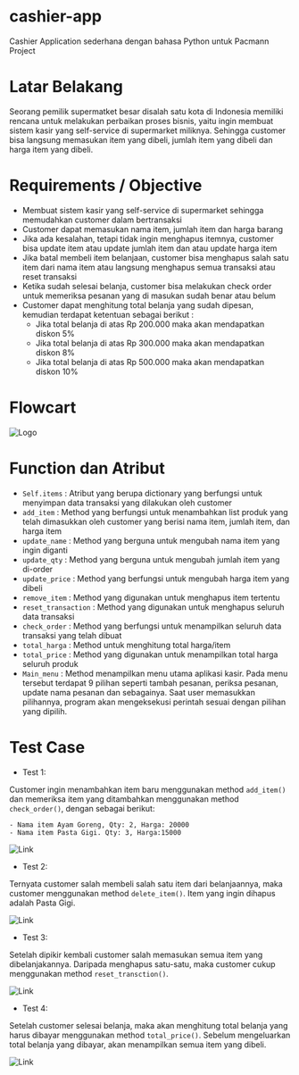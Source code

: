 # cashier-app
Cashier Application sederhana dengan bahasa Python untuk Pacmann Project

# Latar Belakang
Seorang pemilik supermatket besar disalah satu kota di Indonesia memiliki rencana untuk melakukan perbaikan proses bisnis, yaitu ingin membuat sistem kasir yang self-service di supermarket miliknya. Sehingga customer bisa langsung memasukan item yang dibeli, jumlah item yang dibeli dan harga item yang dibeli.

# Requirements / Objective
- Membuat sistem kasir yang self-service di supermarket sehingga memudahkan customer dalam bertransaksi
- Customer dapat memasukan nama item, jumlah item dan harga barang
- Jika ada kesalahan, tetapi tidak ingin menghapus itemnya, customer bisa update item atau update jumlah item dan atau update harga item
- Jika batal membeli item belanjaan, customer bisa menghapus salah satu item dari nama item atau langsung menghapus semua transaksi atau reset transaksi
- Ketika sudah selesai belanja, customer bisa melakukan check order untuk memeriksa pesanan yang di masukan sudah benar atau belum
- Customer dapat menghitung total belanja yang sudah dipesan, kemudian terdapat ketentuan sebagai berikut :
    - Jika total belanja di atas Rp 200.000 maka akan mendapatkan diskon 5%
    - Jika total belanja di atas Rp 300.000 maka akan mendapatkan diskon 8%
    - Jika total belanja di atas Rp 500.000 maka akan mendapatkan diskon 10%
   
# Flowcart
![Logo](https://github.com/ura-mita/cashier-app/blob/main/pictures/flowchart%20cashier%20app.png)

# Function dan Atribut
- ```Self.items``` : Atribut yang berupa dictionary yang berfungsi untuk menyimpan data transaksi yang dilakukan oleh customer
- ```add_item``` : Method yang berfungsi untuk menambahkan list produk yang telah dimasukkan oleh customer yang berisi nama item, jumlah item, dan harga item
- ```update_name``` : Method yang berguna untuk mengubah nama item yang ingin diganti
- ```update_qty``` : Method yang berguna untuk mengubah jumlah item yang di-order
- ```update_price``` : Method yang berfungsi untuk mengubah harga item yang dibeli
- ```remove_item``` : Method yang digunakan untuk menghapus item tertentu
- ```reset_transaction``` : Method yang digunakan untuk menghapus seluruh data transaksi
- ```check_order``` : Method yang berfungsi untuk menampilkan seluruh data transaksi yang telah dibuat
- ```total_harga``` : Method untuk menghitung total harga/item
- ```total_price``` : Method yang digunakan untuk menampilkan total harga seluruh produk
- ```Main_menu``` : Method menampilkan menu utama aplikasi kasir. Pada menu tersebut terdapat 9 pilihan seperti tambah pesanan, periksa pesanan, update nama pesanan dan sebagainya. Saat user memasukkan pilihannya, program akan mengeksekusi perintah sesuai dengan pilihan yang dipilih. 

# Test Case
* Test 1:

Customer ingin menambahkan item baru menggunakan method ```add_item()``` dan memeriksa item yang ditambahkan menggunakan method ```check_order()```,  dengan sebagai berikut:

    - Nama item Ayam Goreng, Qty: 2, Harga: 20000
    - Nama item Pasta Gigi. Qty: 3, Harga:15000

![Link](https://github.com/ura-mita/cashier-app/blob/main/pictures/add-item.jpg)

- Test 2:

Ternyata customer salah membeli salah satu item dari belanjaannya, maka customer menggunakan method ```delete_item()```. Item yang ingin dihapus adalah Pasta Gigi.

![Link](https://github.com/ura-mita/cashier-app/blob/main/pictures/remove-item.jpg)

- Test 3:

Setelah dipikir kembali customer salah memasukan semua item yang dibelanjakannya. Daripada menghapus satu-satu, maka customer cukup menggunakan method ```reset_transction()```.

![Link](https://github.com/ura-mita/cashier-app/blob/main/pictures/reset-transaction.jpg)

- Test 4:

Setelah customer selesai belanja, maka akan menghitung total belanja yang harus dibayar menggunakan method ```total_price()```. Sebelum mengeluarkan total belanja yang dibayar, akan menampilkan semua item yang dibeli. 

![Link](https://github.com/ura-mita/cashier-app/blob/main/pictures/total-price.jpg)
